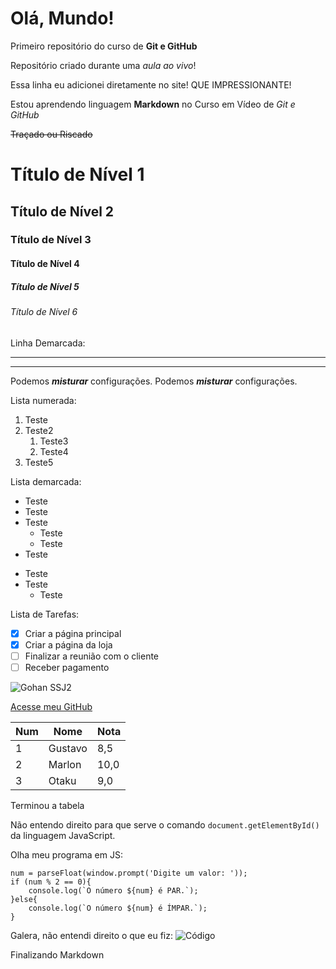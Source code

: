 # Olá, Mundo!
 Primeiro repositório do curso de **Git e GitHub**

Repositório criado durante uma *aula ao vivo*!

Essa linha eu adicionei diretamente no site! QUE IMPRESSIONANTE!

Estou aprendendo linguagem __Markdown__ no Curso em Vídeo de _Git e GitHub_

~~Traçado ou Riscado~~

# Título de Nível 1
## Título de Nível 2
### Título de Nível 3
#### Título de Nível 4
##### Título de Nível 5
###### Título de Nível 6

Linha Demarcada:
***
---

Podemos *__misturar__* configurações.
Podemos __*misturar*__ configurações.

Lista numerada:
1. Teste
2. Teste2
   1. Teste3
   0. Teste4
999. Teste5

Lista demarcada:
* Teste
* Teste
* Teste
   * Teste
   * Teste
* Teste

- Teste
- Teste
  - Teste

 Lista de Tarefas:
 - [x] Criar a página principal
 - [x] Criar a página da loja
 - [ ] Finalizar a reunião com o cliente
 - [ ] Receber pagamento

![Gohan SSJ2](https://github.com/Marlon-Brito/Ola-Mundo/assets/148072815/6aea4c13-c766-4f72-8868-f96aa16a7379)

[Acesse meu GitHub](https://github.com/Marlon-Brito)


Num | Nome | Nota
---|---|---
1 | Gustavo | 8,5
2 | Marlon | 10,0
3 | Otaku | 9,0

Terminou a tabela

Não entendo direito para que serve o comando `document.getElementById()` da linguagem JavaScript.

Olha meu programa em JS:
```
num = parseFloat(window.prompt('Digite um valor: '));
if (num % 2 == 0){
    console.log(`O número ${num} é PAR.`);
}else{
    console.log(`O número ${num} é ÍMPAR.`);
}
```

Galera, não entendi direito o que eu fiz:
![Código](https://github.com/Marlon-Brito/Ola-Mundo/assets/148072815/2170251b-05a7-42a7-b335-72b3fc10b5a1)

Finalizando Markdown